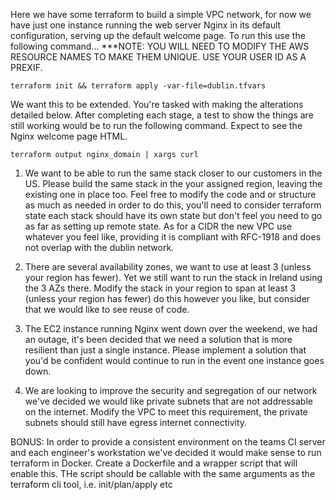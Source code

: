 
Here we have some terraform to build a simple VPC network, for now we have just one instance running the web server 
Nginx in its default configuration, serving up the default welcome page. To run this use the following command...
***NOTE: YOU WILL NEED TO MODIFY THE AWS RESOURCE NAMES TO MAKE THEM UNIQUE. USE YOUR USER ID AS A PREXIF.

    terraform init && terraform apply -var-file=dublin.tfvars

We want this to be extended. You're tasked with making the alterations detailed below. After completing each stage, 
a test to show the things are still working would be to run the following command. Expect to see the Nginx welcome 
page HTML.

    terraform output nginx_domain | xargs curl


1. We want to be able to run the same stack closer to our customers in the US. Please build the same stack in 
the your assigned region, leaving the existing one in place too.  Feel free to modify the code and or structure 
as much as needed in order to do this, you'll need to consider terraform state each stack should have its own state but 
don't feel you need to go as far as setting up remote state. As for a CIDR the new VPC use whatever you feel like, 
providing it is compliant with RFC-1918 and does not overlap with the dublin network.

2. There are several availability zones, we want to use at least 3 (unless your region has fewer). Yet we still want to run the stack in Ireland using the 3 
AZs there. Modify the stack in your region to span at least 3 (unless your region has fewer) do this however you like, but consider that we would like to 
see reuse of code.

3. The EC2 instance running Nginx went down over the weekend, we had an outage, it's been decided that we need a solution 
that is more resilient than just a single instance. Please implement a solution that you'd be confident would continue 
to run in the event one instance goes down. 

4. We are looking to improve the security and segregation of our network we've decided we would like private subnets that
are not addressable on the internet. Modify the VPC to meet this requirement, the private subnets should still have egress
internet connectivity.

BONUS: In order to provide a consistent environment on the teams CI server and each engineer's workstation we've decided it 
would make sense to run terraform in Docker. Create a Dockerfile and a wrapper script that will enable this. THe script
should be callable with the same arguments as the terraform cli tool, i.e. init/plan/apply etc
 

